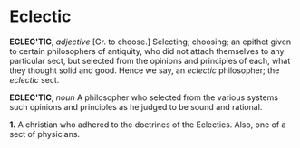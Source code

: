 # Eclectic

**ECLEC'TIC**, _adjective_ \[Gr. to choose.\] Selecting; choosing; an epithet given to certain philosophers of antiquity, who did not attach themselves to any particular sect, but selected from the opinions and principles of each, what they thought solid and good. Hence we say, an _eclectic_ philosopher; the _eclectic_ sect.

**ECLEC'TIC**, _noun_ A philosopher who selected from the various systems such opinions and principles as he judged to be sound and rational.

**1.** A christian who adhered to the doctrines of the Eclectics. Also, one of a sect of physicians.